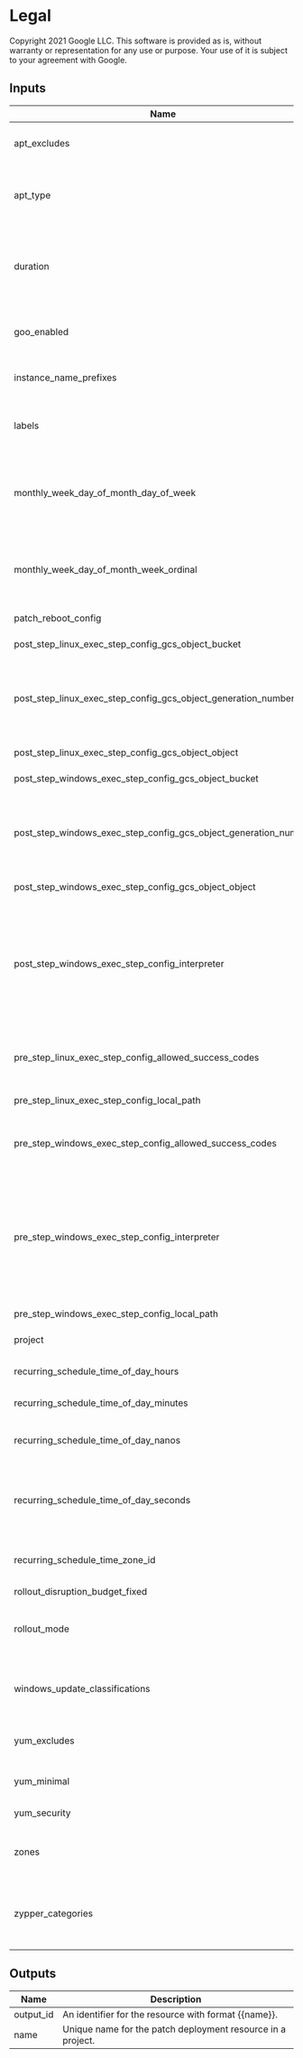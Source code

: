 # Legal

Copyright 2021 Google LLC. This software is provided as is, without warranty or representation for any use or purpose. Your use of it is subject to your agreement with Google.

<!-- BEGINNING OF PRE-COMMIT-TERRAFORM DOCS HOOK -->

## Inputs

| Name | Description | Type | Default | Required |
|------|-------------|------|---------|:--------:|
| apt\_excludes | List of packages to exclude from update. | `list(string)` | <pre>[<br>  "python"<br>]</pre> | no |
| apt\_type | By changing the type to DIST, the patching is performed using apt-get dist-upgrade instead. | `string` | `"DIST"` | no |
| duration | Duration of the patch. After the duration ends, the patch times out. A duration in seconds with up to nine fractional digits, terminated by 's'. | `string` | `"10s"` | no |
| goo\_enabled | goo update settings. Use this setting to override the default goo patch rules. | `bool` | `true` | no |
| instance\_name\_prefixes | Targets VMs whose name starts with one of these prefixes. | `list(string)` | <pre>[<br>  "test-"<br>]</pre> | no |
| labels | Targets VM instances matching ANY of these GroupLabels. | `map(string)` | <pre>{<br>  "app": "web",<br>  "env": "dev"<br>}</pre> | no |
| monthly\_week\_day\_of\_month\_day\_of\_week | A day of the week. Possible values are MONDAY, TUESDAY, WEDNESDAY, THURSDAY, FRIDAY, SATURDAY, and SUNDAY. | `string` | `"TUESDAY"` | no |
| monthly\_week\_day\_of\_month\_week\_ordinal | Week number in a month. 1-4 indicates the 1st to 4th week of the month. -1 indicates the last week of the month. | `number` | `-1` | no |
| patch\_reboot\_config | Post-patch reboot settings. | `string` | `"ALWAYS"` | no |
| post\_step\_linux\_exec\_step\_config\_gcs\_object\_bucket | Bucket of the Cloud Storage object. | `string` | `"my-patch-scripts"` | no |
| post\_step\_linux\_exec\_step\_config\_gcs\_object\_generation\_number | Generation number of the Cloud Storage object. This is used to ensure that the ExecStep specified by this PatchJob does not change. | `string` | `"1523477886880"` | no |
| post\_step\_linux\_exec\_step\_config\_gcs\_object\_object | Name of the Cloud Storage object. | `string` | `"linux/post_patch_script"` | no |
| post\_step\_windows\_exec\_step\_config\_gcs\_object\_bucket | Bucket of the Cloud Storage object. | `string` | `"my-patch-scripts"` | no |
| post\_step\_windows\_exec\_step\_config\_gcs\_object\_generation\_number | Generation number of the Cloud Storage object. This is used to ensure that the ExecStep specified by this PatchJob does not change. | `string` | `"135920493447"` | no |
| post\_step\_windows\_exec\_step\_config\_gcs\_object\_object | Name of the Cloud Storage object. | `string` | `"windows/post_patch_script.ps1"` | no |
| post\_step\_windows\_exec\_step\_config\_interpreter | The script interpreter to use to run the script. If no interpreter is specified the script will be executed directly, which will likely only succeed for scripts with shebang lines. Possible values are SHELL and POWERSHELL. | `string` | `"POWERSHELL"` | no |
| pre\_step\_linux\_exec\_step\_config\_allowed\_success\_codes | Defaults to [0]. A list of possible return values that the execution can return to indicate a success. | `list(number)` | <pre>[<br>  0,<br>  3<br>]</pre> | no |
| pre\_step\_linux\_exec\_step\_config\_local\_path | An absolute path to the executable on the VM. | `string` | `"/tmp/pre_patch_script.sh"` | no |
| pre\_step\_windows\_exec\_step\_config\_allowed\_success\_codes | Defaults to [0]. A list of possible return values that the execution can return to indicate a success. | `list(number)` | <pre>[<br>  0,<br>  2<br>]</pre> | no |
| pre\_step\_windows\_exec\_step\_config\_interpreter | The script interpreter to use to run the script. If no interpreter is specified the script will be executed directly, which will likely only succeed for scripts with shebang lines. Possible values are SHELL and POWERSHELL. | `string` | `"SHELL"` | no |
| pre\_step\_windows\_exec\_step\_config\_local\_path | An absolute path to the executable on the VM. | `string` | `"C:\\Users\\user\\pre-patch-script.cmd"` | no |
| project | Project sample project id. | `string` | `N/A` | Yes |
| recurring\_schedule\_time\_of\_day\_hours | Hours of day in 24 hour format. Should be from 0 to 23. | `number` | `0` | no |
| recurring\_schedule\_time\_of\_day\_minutes | Minutes of hour of day. Must be from 0 to 59. | `number` | `30` | no |
| recurring\_schedule\_time\_of\_day\_nanos | Fractions of seconds in nanoseconds. Must be from 0 to 999,999,999. | `number` | `20` | no |
| recurring\_schedule\_time\_of\_day\_seconds | Seconds of minutes of the time. Must normally be from 0 to 59. An API may allow the value 60 if it allows leap-seconds. | `number` | `30` | no |
| recurring\_schedule\_time\_zone\_id | IANA Time Zone Database time zone, e.g. 'America/New\_York'. | `string` | `"America/New_York"` | no |
| rollout\_disruption\_budget\_fixed | Specifies a fixed value. | `number` | `1` | no |
| rollout\_mode | Mode of the patch rollout. Possible values are ZONE\_BY\_ZONE and CONCURRENT\_ZONES. | `string` | `"ZONE_BY_ZONE"` | no |
| windows\_update\_classifications | Only apply updates of these windows update classifications. If empty, all updates are applied. | `list(string)` | <pre>[<br>  "CRITICAL",<br>  "SECURITY",<br>  "UPDATE"<br>]</pre> | no |
| yum\_excludes | List of packages to exclude from update. | `list(string)` | <pre>[<br>  "bash"<br>]</pre> | no |
| yum\_minimal | Will cause patch to run yum update-minimal instead. | `bool` | `true` | no |
| yum\_security | Adds the --security flag to yum update. | `bool` | `true` | no |
| zones | Targets VM instances in ANY of these zones. | `list(string)` | <pre>[<br>  "us-central1-a",<br>  "us-central-1c"<br>]</pre> | no |
| zypper\_categories | Install only patches with these categories. Common categories include security, recommended, and feature. | `list(string)` | <pre>[<br>  "security"<br>]</pre> | no |

## Outputs

| Name | Description |
|------|-------------|
| output\_id | An identifier for the resource with format {{name}}. |
| name | Unique name for the patch deployment resource in a project. |

<!-- END OF PRE-COMMIT-TERRAFORM DOCS HOOK -->
